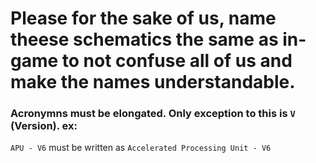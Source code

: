 # Please for the sake of us, name theese schematics the same as in-game to not confuse all of us and make the names understandable.
### Acronymns must be elongated. Only exception to this is `V` (Version). ex:

`APU - V6` must be written as `Accelerated Processing Unit - V6`